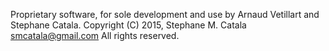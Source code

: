 Proprietary software, for sole development and use by Arnaud Vetillart and Stephane Catala.
Copyright (C) 2015, Stephane M. Catala <smcatala@gmail.com>
All rights reserved.
